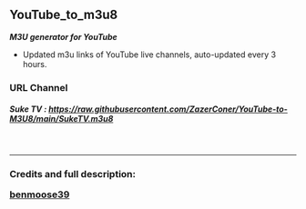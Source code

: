 ## YouTube_to_m3u8

**_M3U generator for YouTube_**

* Updated m3u links of YouTube live channels, auto-updated every 3 hours.

### URL Channel

##### Suke TV : https://raw.githubusercontent.com/ZazerConer/YouTube-to-M3U8/main/SukeTV.m3u8

<br>
<hr>

### Credits and full description: <P><a href="https://github.com/benmoose39/YouTube_to_m3u">benmoose39</a></p>

